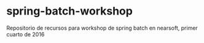 # spring-batch-workshop
Repositorio de recursos para workshop de spring batch en nearsoft, primer cuarto de 2016
 
